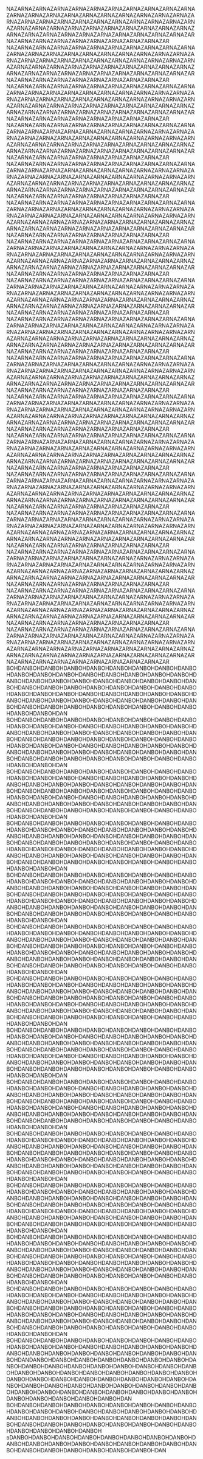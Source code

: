 NAZARNAZARNAZARNAZARNAZARNAZARNAZARNAZARNAZARNAZARNAZARNAZARNAZARNAZARNAZARNAZARNAZARNAZARNAZARNAZARNAZARNAZARNAZARNAZARNAZARNAZARNAZARNAZARNAZARNAZARNAZARNAZARNAZARNAZARNAZARNAZARNAZARNAZARNAZARNAZARNAZARNAZARNAZARNAZARNAZARNAZARNAZARNAZARNAZARNAZARNAZARNAZARNAZARNAZARNAZARNAZARNAZARNAZARNAZARNAZARNAZAR NAZARNAZARNAZARNAZARNAZARNAZARNAZARNAZARNAZARNAZARNAZARNAZARNAZARNAZARNAZARNAZARNAZARNAZARNAZARNAZARNAZARNAZARNAZARNAZARNAZARNAZARNAZARNAZARNAZARNAZARNAZARNAZARNAZARNAZARNAZARNAZARNAZARNAZARNAZARNAZARNAZARNAZARNAZARNAZARNAZARNAZARNAZARNAZARNAZARNAZARNAZARNAZARNAZARNAZARNAZARNAZARNAZARNAZARNAZARNAZARNAZAR NAZARNAZARNAZARNAZARNAZARNAZARNAZARNAZARNAZARNAZARNAZARNAZARNAZARNAZARNAZARNAZARNAZARNAZARNAZARNAZARNAZARNAZARNAZARNAZARNAZARNAZARNAZARNAZARNAZARNAZARNAZARNAZARNAZARNAZARNAZARNAZARNAZARNAZARNAZARNAZARNAZARNAZARNAZARNAZARNAZARNAZARNAZARNAZARNAZARNAZARNAZARNAZARNAZARNAZARNAZARNAZARNAZARNAZARNAZARNAZARNAZAR NAZARNAZARNAZARNAZARNAZARNAZARNAZARNAZARNAZARNAZARNAZARNAZARNAZARNAZARNAZARNAZARNAZARNAZARNAZARNAZARNAZARNAZARNAZARNAZARNAZARNAZARNAZARNAZARNAZARNAZARNAZARNAZARNAZARNAZARNAZARNAZARNAZARNAZARNAZARNAZARNAZARNAZARNAZARNAZARNAZARNAZARNAZARNAZARNAZARNAZARNAZARNAZARNAZARNAZARNAZARNAZARNAZARNAZARNAZARNAZARNAZAR NAZARNAZARNAZARNAZARNAZARNAZARNAZARNAZARNAZARNAZARNAZARNAZARNAZARNAZARNAZARNAZARNAZARNAZARNAZARNAZARNAZARNAZARNAZARNAZARNAZARNAZARNAZARNAZARNAZARNAZARNAZARNAZARNAZARNAZARNAZARNAZARNAZARNAZARNAZARNAZARNAZARNAZARNAZARNAZARNAZARNAZARNAZARNAZARNAZARNAZARNAZARNAZARNAZARNAZARNAZARNAZARNAZARNAZARNAZARNAZARNAZAR NAZARNAZARNAZARNAZARNAZARNAZARNAZARNAZARNAZARNAZARNAZARNAZARNAZARNAZARNAZARNAZARNAZARNAZARNAZARNAZARNAZARNAZARNAZARNAZARNAZARNAZARNAZARNAZARNAZARNAZARNAZARNAZARNAZARNAZARNAZARNAZARNAZARNAZARNAZARNAZARNAZARNAZARNAZARNAZARNAZARNAZARNAZARNAZARNAZARNAZARNAZARNAZARNAZARNAZARNAZARNAZARNAZARNAZARNAZARNAZARNAZAR NAZARNAZARNAZARNAZARNAZARNAZARNAZARNAZARNAZARNAZARNAZARNAZARNAZARNAZARNAZARNAZARNAZARNAZARNAZARNAZARNAZARNAZARNAZARNAZARNAZARNAZARNAZARNAZARNAZARNAZARNAZARNAZARNAZARNAZARNAZARNAZARNAZARNAZARNAZARNAZARNAZARNAZARNAZARNAZARNAZARNAZARNAZARNAZARNAZARNAZARNAZARNAZARNAZARNAZARNAZARNAZARNAZARNAZARNAZARNAZARNAZAR NAZARNAZARNAZARNAZARNAZARNAZARNAZARNAZARNAZARNAZARNAZARNAZARNAZARNAZARNAZARNAZARNAZARNAZARNAZARNAZARNAZARNAZARNAZARNAZARNAZARNAZARNAZARNAZARNAZARNAZARNAZARNAZARNAZARNAZARNAZARNAZARNAZARNAZARNAZARNAZARNAZARNAZARNAZARNAZARNAZARNAZARNAZARNAZARNAZARNAZARNAZARNAZARNAZARNAZARNAZARNAZARNAZARNAZARNAZARNAZARNAZAR NAZARNAZARNAZARNAZARNAZARNAZARNAZARNAZARNAZARNAZARNAZARNAZARNAZARNAZARNAZARNAZARNAZARNAZARNAZARNAZARNAZARNAZARNAZARNAZARNAZARNAZARNAZARNAZARNAZARNAZARNAZARNAZARNAZARNAZARNAZARNAZARNAZARNAZARNAZARNAZARNAZARNAZARNAZARNAZARNAZARNAZARNAZARNAZARNAZARNAZARNAZARNAZARNAZARNAZARNAZARNAZARNAZARNAZARNAZARNAZARNAZAR NAZARNAZARNAZARNAZARNAZARNAZARNAZARNAZARNAZARNAZARNAZARNAZARNAZARNAZARNAZARNAZARNAZARNAZARNAZARNAZARNAZARNAZARNAZARNAZARNAZARNAZARNAZARNAZARNAZARNAZARNAZARNAZARNAZARNAZARNAZARNAZARNAZARNAZARNAZARNAZARNAZARNAZARNAZARNAZARNAZARNAZARNAZARNAZARNAZARNAZARNAZARNAZARNAZARNAZARNAZARNAZARNAZARNAZARNAZARNAZARNAZAR NAZARNAZARNAZARNAZARNAZARNAZARNAZARNAZARNAZARNAZARNAZARNAZARNAZARNAZARNAZARNAZARNAZARNAZARNAZARNAZARNAZARNAZARNAZARNAZARNAZARNAZARNAZARNAZARNAZARNAZARNAZARNAZARNAZARNAZARNAZARNAZARNAZARNAZARNAZARNAZARNAZARNAZARNAZARNAZARNAZARNAZARNAZARNAZARNAZARNAZARNAZARNAZARNAZARNAZARNAZARNAZARNAZARNAZARNAZARNAZARNAZAR NAZARNAZARNAZARNAZARNAZARNAZARNAZARNAZARNAZARNAZARNAZARNAZARNAZARNAZARNAZARNAZARNAZARNAZARNAZARNAZARNAZARNAZARNAZARNAZARNAZARNAZARNAZARNAZARNAZARNAZARNAZARNAZARNAZARNAZARNAZARNAZARNAZARNAZARNAZARNAZARNAZARNAZARNAZARNAZARNAZARNAZARNAZARNAZARNAZARNAZARNAZARNAZARNAZARNAZARNAZARNAZARNAZARNAZARNAZARNAZARNAZAR NAZARNAZARNAZARNAZARNAZARNAZARNAZARNAZARNAZARNAZARNAZARNAZARNAZARNAZARNAZARNAZARNAZARNAZARNAZARNAZARNAZARNAZARNAZARNAZARNAZARNAZARNAZARNAZARNAZARNAZARNAZARNAZARNAZARNAZARNAZARNAZARNAZARNAZARNAZARNAZARNAZARNAZARNAZARNAZARNAZARNAZARNAZARNAZARNAZARNAZARNAZARNAZARNAZARNAZARNAZARNAZARNAZARNAZARNAZARNAZARNAZAR NAZARNAZARNAZARNAZARNAZARNAZARNAZARNAZARNAZARNAZARNAZARNAZARNAZARNAZARNAZARNAZARNAZARNAZARNAZARNAZARNAZARNAZARNAZARNAZARNAZARNAZARNAZARNAZARNAZARNAZARNAZARNAZARNAZARNAZARNAZARNAZARNAZARNAZARNAZARNAZARNAZARNAZARNAZARNAZARNAZARNAZARNAZARNAZARNAZARNAZARNAZARNAZARNAZARNAZARNAZARNAZARNAZARNAZARNAZARNAZARNAZAR NAZARNAZARNAZARNAZARNAZARNAZARNAZARNAZARNAZARNAZARNAZARNAZARNAZARNAZARNAZARNAZARNAZARNAZARNAZARNAZARNAZARNAZARNAZARNAZARNAZARNAZARNAZARNAZARNAZARNAZARNAZARNAZARNAZARNAZARNAZARNAZARNAZARNAZARNAZARNAZARNAZARNAZARNAZARNAZARNAZARNAZARNAZARNAZARNAZARNAZARNAZARNAZARNAZARNAZARNAZARNAZARNAZARNAZARNAZARNAZARNAZAR NAZARNAZARNAZARNAZARNAZARNAZARNAZARNAZARNAZARNAZARNAZARNAZARNAZARNAZARNAZARNAZARNAZARNAZARNAZARNAZARNAZARNAZARNAZARNAZARNAZARNAZARNAZARNAZARNAZARNAZARNAZARNAZARNAZARNAZARNAZARNAZARNAZARNAZARNAZARNAZARNAZARNAZARNAZARNAZARNAZARNAZARNAZARNAZARNAZARNAZARNAZARNAZARNAZARNAZARNAZARNAZARNAZARNAZARNAZARNAZARNAZAR NAZARNAZARNAZARNAZARNAZARNAZARNAZARNAZARNAZARNAZARNAZARNAZARNAZARNAZARNAZARNAZARNAZARNAZARNAZARNAZARNAZARNAZARNAZARNAZARNAZARNAZARNAZARNAZARNAZARNAZARNAZARNAZARNAZARNAZARNAZARNAZARNAZARNAZARNAZARNAZARNAZARNAZARNAZARNAZARNAZARNAZARNAZARNAZARNAZARNAZARNAZARNAZARNAZARNAZARNAZARNAZARNAZARNAZARNAZARNAZARNAZAR 
BOHDANBOHDANBOHDANBOHDANBOHDANBOHDANBOHDANBOHDANBOHDANBOHDANBOHDANBOHDANBOHDANBOHDANBOHDANBOHDANBOHDANBOHDANBOHDANBOHDANBOHDANBOHDANBOHDANBOHDANBOHDANBOHDANBOHDANBOHDANBOHDANBOHDANBOHDANBOHDANBOHDANBOHDANBOHDANBOHDANBOHDANBOHDANBOHDANBOHDANBOHDANBOHDANBOHDANBOHDANBOHDANBOHDANBOHDANBOHDANBOHDANBOHDANBOHDANBOHDANBOHDANBOHDANBOHDANBOHDANBOHDANBOHDANBOHDANBOHDANBOHDAN BOHDANBOHDANBOHDANBOHDANBOHDANBOHDANBOHDANBOHDANBOHDANBOHDANBOHDANBOHDANBOHDANBOHDANBOHDANBOHDANBOHDANBOHDANBOHDANBOHDANBOHDANBOHDANBOHDANBOHDANBOHDANBOHDANBOHDANBOHDANBOHDANBOHDANBOHDANBOHDANBOHDANBOHDANBOHDANBOHDANBOHDANBOHDANBOHDANBOHDANBOHDANBOHDANBOHDANBOHDANBOHDANBOHDANBOHDANBOHDANBOHDANBOHDANBOHDANBOHDANBOHDANBOHDANBOHDANBOHDANBOHDANBOHDANBOHDANBOHDANBOHDAN BOHDANBOHDANBOHDANBOHDANBOHDANBOHDANBOHDANBOHDANBOHDANBOHDANBOHDANBOHDANBOHDANBOHDANBOHDANBOHDANBOHDANBOHDANBOHDANBOHDANBOHDANBOHDANBOHDANBOHDANBOHDANBOHDANBOHDANBOHDANBOHDANBOHDANBOHDANBOHDANBOHDANBOHDANBOHDANBOHDANBOHDANBOHDANBOHDANBOHDANBOHDANBOHDANBOHDANBOHDANBOHDANBOHDANBOHDANBOHDANBOHDANBOHDANBOHDANBOHDANBOHDANBOHDANBOHDANBOHDANBOHDANBOHDANBOHDANBOHDANBOHDAN BOHDANBOHDANBOHDANBOHDANBOHDANBOHDANBOHDANBOHDANBOHDANBOHDANBOHDANBOHDANBOHDANBOHDANBOHDANBOHDANBOHDANBOHDANBOHDANBOHDANBOHDANBOHDANBOHDANBOHDANBOHDANBOHDANBOHDANBOHDANBOHDANBOHDANBOHDANBOHDANBOHDANBOHDANBOHDANBOHDANBOHDANBOHDANBOHDANBOHDANBOHDANBOHDANBOHDANBOHDANBOHDANBOHDANBOHDANBOHDANBOHDANBOHDANBOHDANBOHDANBOHDANBOHDANBOHDANBOHDANBOHDANBOHDANBOHDANBOHDANBOHDAN BOHDANBOHDANBOHDANBOHDANBOHDANBOHDANBOHDANBOHDANBOHDANBOHDANBOHDANBOHDANBOHDANBOHDANBOHDANBOHDANBOHDANBOHDANBOHDANBOHDANBOHDANBOHDANBOHDANBOHDANBOHDANBOHDANBOHDANBOHDANBOHDANBOHDANBOHDANBOHDANBOHDANBOHDANBOHDANBOHDANBOHDANBOHDANBOHDANBOHDANBOHDANBOHDANBOHDANBOHDANBOHDANBOHDANBOHDANBOHDANBOHDANBOHDANBOHDANBOHDANBOHDANBOHDANBOHDANBOHDANBOHDANBOHDANBOHDANBOHDANBOHDAN BOHDANBOHDANBOHDANBOHDANBOHDANBOHDANBOHDANBOHDANBOHDANBOHDANBOHDANBOHDANBOHDANBOHDANBOHDANBOHDANBOHDANBOHDANBOHDANBOHDANBOHDANBOHDANBOHDANBOHDANBOHDANBOHDANBOHDANBOHDANBOHDANBOHDANBOHDANBOHDANBOHDANBOHDANBOHDANBOHDANBOHDANBOHDANBOHDANBOHDANBOHDANBOHDANBOHDANBOHDANBOHDANBOHDANBOHDANBOHDANBOHDANBOHDANBOHDANBOHDANBOHDANBOHDANBOHDANBOHDANBOHDANBOHDANBOHDANBOHDANBOHDAN BOHDANBOHDANBOHDANBOHDANBOHDANBOHDANBOHDANBOHDANBOHDANBOHDANBOHDANBOHDANBOHDANBOHDANBOHDANBOHDANBOHDANBOHDANBOHDANBOHDANBOHDANBOHDANBOHDANBOHDANBOHDANBOHDANBOHDANBOHDANBOHDANBOHDANBOHDANBOHDANBOHDANBOHDANBOHDANBOHDANBOHDANBOHDANBOHDANBOHDANBOHDANBOHDANBOHDANBOHDANBOHDANBOHDANBOHDANBOHDANBOHDANBOHDANBOHDANBOHDANBOHDANBOHDANBOHDANBOHDANBOHDANBOHDANBOHDANBOHDANBOHDAN BOHDANBOHDANBOHDANBOHDANBOHDANBOHDANBOHDANBOHDANBOHDANBOHDANBOHDANBOHDANBOHDANBOHDANBOHDANBOHDANBOHDANBOHDANBOHDANBOHDANBOHDANBOHDANBOHDANBOHDANBOHDANBOHDANBOHDANBOHDANBOHDANBOHDANBOHDANBOHDANBOHDANBOHDANBOHDANBOHDANBOHDANBOHDANBOHDANBOHDANBOHDANBOHDANBOHDANBOHDANBOHDANBOHDANBOHDANBOHDANBOHDANBOHDANBOHDANBOHDANBOHDANBOHDANBOHDANBOHDANBOHDANBOHDANBOHDANBOHDANBOHDAN BOHDANBOHDANBOHDANBOHDANBOHDANBOHDANBOHDANBOHDANBOHDANBOHDANBOHDANBOHDANBOHDANBOHDANBOHDANBOHDANBOHDANBOHDANBOHDANBOHDANBOHDANBOHDANBOHDANBOHDANBOHDANBOHDANBOHDANBOHDANBOHDANBOHDANBOHDANBOHDANBOHDANBOHDANBOHDANBOHDANBOHDANBOHDANBOHDANBOHDANBOHDANBOHDANBOHDANBOHDANBOHDANBOHDANBOHDANBOHDANBOHDANBOHDANBOHDANBOHDANBOHDANBOHDANBOHDANBOHDANBOHDANBOHDANBOHDANBOHDANBOHDAN BOHDANBOHDANBOHDANBOHDANBOHDANBOHDANBOHDANBOHDANBOHDANBOHDANBOHDANBOHDANBOHDANBOHDANBOHDANBOHDANBOHDANBOHDANBOHDANBOHDANBOHDANBOHDANBOHDANBOHDANBOHDANBOHDANBOHDANBOHDANBOHDANBOHDANBOHDANBOHDANBOHDANBOHDANBOHDANBOHDANBOHDANBOHDANBOHDANBOHDANBOHDANBOHDANBOHDANBOHDANBOHDANBOHDANBOHDANBOHDANBOHDANBOHDANBOHDANBOHDANBOHDANBOHDANBOHDANBOHDANBOHDANBOHDANBOHDANBOHDANBOHDAN BOHDANBOHDANBOHDANBOHDANBOHDANBOHDANBOHDANBOHDANBOHDANBOHDANBOHDANBOHDANBOHDANBOHDANBOHDANBOHDANBOHDANBOHDANBOHDANBOHDANBOHDANBOHDANBOHDANBOHDANBOHDANBOHDANBOHDANBOHDANBOHDANBOHDANBOHDANBOHDANBOHDANBOHDANBOHDANBOHDANBOHDANBOHDANBOHDANBOHDANBOHDANBOHDANBOHDANBOHDANBOHDANBOHDANBOHDANBOHDANBOHDANBOHDANBOHDANBOHDANBOHDANBOHDANBOHDANBOHDANBOHDANBOHDANBOHDANBOHDANBOHDAN BOHDANBOHDANBOHDANBOHDANBOHDANBOHDANBOHDANBOHDANBOHDANBOHDANBOHDANBOHDANBOHDANBOHDANBOHDANBOHDANBOHDANBOHDANBOHDANBOHDANBOHDANBOHDANBOHDANBOHDANBOHDANBOHDANBOHDANBOHDANBOHDANBOHDANBOHDANBOHDANBOHDANBOHDANBOHDANBOHDANBOHDANBOHDANBOHDANBOHDANBOHDANBOHDANBOHDANBOHDANBOHDANBOHDANBOHDANBOHDANBOHDANBOHDANBOHDANBOHDANBOHDANBOHDANBOHDANBOHDANBOHDANBOHDANBOHDANBOHDANBOHDAN BOHDANBOHDANBOHDANBOHDANBOHDANBOHDANBOHDANBOHDANBOHDANBOHDANBOHDANBOHDANBOHDANBOHDANBOHDANBOHDANBOHDANBOHDANBOHDANBOHDANBOHDANBOHDANBOHDANBOHDANBOHDANBOHDANBOHDANBOHDANBOHDANBOHDANBOHDANBOHDANBOHDANBOHDANBOHDANBOHDANBOHDANBOHDANBOHDANBOHDANBOHDANBOHDANBOHDANBOHDANBOHDANBOHDANBOHDANBOHDANBOHDANBOHDANBOHDANBOHDANBOHDANBOHDANBOHDANBOHDANBOHDANBOHDANBOHDANBOHDANBOHDAN BOHDANBOHDANBOHDANBOHDANBOHDANBOHDANBOHDANBOHDANBOHDANBOHDANBOHDANBOHDANBOHDANBOHDANBOHDANBOHDANBOHDANBOHDANBOHDANBOHDANBOHDANBOHDANBOHDANBOHDANBOHDANBOHDANDANBOHDANBOHDANBOHDANBOHDANBOHDANBOHDANBOHDANBOHDANBOHDANBOHDANBOHDANBOHDANBOHDANBOHDANBOHDANBOHDANBOHDANBOHDANBOHDANBOHDANBOHDANBOHDANBOHDANBOHDANBOHDANBOHDANBOHDANBOHDANBOHDANBOHDANBOHDANBOHDANBOHDANBOHDANBOHDANBOHDANBOHDANBOHDANBOHDANBOHDANBOHDANBOHDANBOHDANBOHDANBOHDANBOHDANBOHDANBOHDANBOHDANBOHDANBOHDANBOHDANBOHDANBOHDAN BOHDANBOHDANBOHDANBOHDANBOHDANBOHDANBOHDANBOHDANBOHDANBOHDANBOHDANBOHDANBOHDANBOHDANBOHDANBOHDANBOHDANBOHDANBOHDANBOHDANBOHDANBOHDANBOHDANBOHDANBOHDANBOHDANBOHDANBOHDANBOHDANBOHDANBOHDANBOHDANBOHDANBOHDANBOHDANBOHDANBOHDANBOH
вDANBOHDANBOHDANBOHDANBOHDANBOHDANBOHDANBOHDANBOHDANBOHDANBOHDANBOHDANBOHDANBOHDANBOHDANBOHDANBOHDANBOHDANBOHDANBOHDANBOHDANBOHDANBOHDANBOHDAN 
